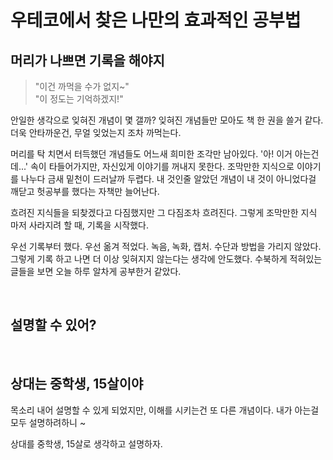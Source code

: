 # 우테코에서 찾은 나만의 효과적인 공부법
## 머리가 나쁘면 기록을 해야지
> "이건 까먹을 수가 없지~"  
> "이 정도는 기억하겠지!"  

안일한 생각으로 잊혀진 개념이 몇 갤까?
잊혀진 개념들만 모아도 책 한 권을 쓸거 같다. 더욱 안타까운건, 무얼 잊었는지 조차 까먹는다.

머리를 탁 치면서 터득했던 개념들도 어느새 희미한 조각만 남아있다. 
'아! 이거 아는건데...' 속이 타들어가지만, 자신있게 이야기를 꺼내지 못한다. 
조막만한 지식으로 이야기를 나누다 금새 밑천이 드러날까 두렵다. 내 것인줄 알았던 개념이 내 것이 아니었다걸 깨닫고 헛공부를 했다는 자책만 늘어난다.

흐려진 지식들을 되찾겠다고 다짐했지만 그 다짐조차 흐려진다. 
그렇게 조막만한 지식 마저 사라지려 할 때, 기록을 시작했다.

우선 기록부터 했다. 우선 옮겨 적었다. 녹음, 녹화, 캡처. 수단과 방법을 가리지 않았다. 
그렇게 기록 하고 나면 더 이상 잊혀지지 않는다는 생각에 안도했다.
수북하게 적혀있는 글들을 보면 오늘 하루 알차게 공부한거 같았다.

<br>

## 설명할 수 있어?


<br>

## 상대는 중학생, 15살이야
목소리 내어 설명할 수 있게 되었지만, 이해를 시키는건 또 다른 개념이다. 
내가 아는걸 모두 설명하려하니 ~

상대를 중학생, 15살로 생각하고 설명하자.

<br>
